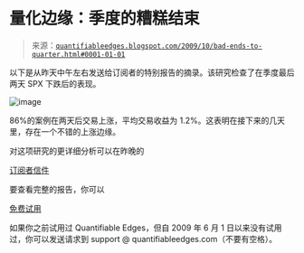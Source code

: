 <!--yml

category: 未分类

date: 2024-05-18 13:12:58

-->

# 量化边缘：季度的糟糕结束

> 来源：[`quantifiableedges.blogspot.com/2009/10/bad-ends-to-quarter.html#0001-01-01`](http://quantifiableedges.blogspot.com/2009/10/bad-ends-to-quarter.html#0001-01-01)

以下是从昨天中午左右发送给订阅者的特别报告的摘录。该研究检查了在季度最后两天 SPX 下跌后的表现。

![image](https://blogger.googleusercontent.com/img/b/R29vZ2xl/AVvXsEi6ZLAS6m9BdvxPYuFGOER2a4fV8QexLUUEBDCqhmgvD_PeXApitV1H0csMxeswR_3VinGX3rlD2v6SSkwwJbR9uA8f85MFcvMpgWlxKaiMsvudfCwCi-QXAe0lXeNUW5pgW5g9-X1tOxwl/s1600-h/2009-10-1+png1.png)

86%的案例在两天后交易上涨，平均交易收益为 1.2%。这表明在接下来的几天里，存在一个不错的上涨边缘。

对这项研究的更详细分析可以在昨晚的

[订阅者信件](http://www.quantifiableedges.com/gold.html)

要查看完整的报告，你可以

[免费试用](http://www.quantifiableedges.com/members/register.php)

如果你之前试用过 Quantifiable Edges，但自 2009 年 6 月 1 日以来没有试用过，你可以发送请求到 support @ quantifiableedges.com（不要有空格）。

